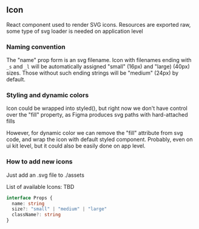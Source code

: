 ## Icon

React component used to render SVG icons.
Resources are exported raw, some type of svg loader is needed on application level

### Naming convention

The "name" prop form <Icon /> is an svg filename. Icon with filenames ending with `_s` and `_l` will be
automatically assigned "small" (16px) and "large) (40px) sizes. Those without such ending strings
will be "medium" (24px) by default.

### Styling and dynamic colors

Icon could be wrapped into styled(), but right now we don't have
control over the "fill" property, as Figma produces svg paths with hard-attached fills

However, for dynamic color we can remove the "fill" attribute from svg code, and wrap
the icon with default styled component. Probably, even on ui kit level, but it could also
be easily done on app level.

### How to add new icons

Just add an .svg file to ./assets

List of available Icons: TBD

```typescript
interface Props {
  name: string
  size?: "small" | "medium" | "large"
  className?: string
}
```
